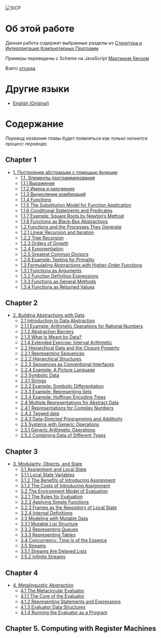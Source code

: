 ![SICP](https://cloud.githubusercontent.com/assets/6506296/9565373/43d6ad60-4ed4-11e5-85bb-342aa1b562a3.jpg)

# Об этой работе

Данная работа содержит выбранные разделы из [Структура и Интерпретация Компьютерных Программ](https://mitpress.mit.edu/sicp/full-text/book/book.html)

Примеры переведены с Scheme на JavaScript [Мартином Хензом](https://www.comp.nus.edu.sg/~henz/)

Взято [отсюда](http://www.comp.nus.edu.sg/~cs1101s/sicp/)

# Другие языки
* [English (Original)](https://github.com/sicp-js/sicp-js)

# Содержание

*Перевод названия главы будет появляться как только начнется процесс перевода.*

## Chapter 1

* [1. Построение абстракции с помощью функции](building-abstractions-with-functions/bawf.md)
  * [1.1.  Элементы программирования](building-abstractions-with-functions/ch1-1.md)
  * [1.1.1  Выражения](building-abstractions-with-functions/ch1-1.md)
  * [1.1.2  Имена и окружение](building-abstractions-with-functions/ch1-1.md)
  * [1.1.3  Вычисление комбинаций](building-abstractions-with-functions/ch1-1.md)
  * [1.1.4  Functions]()
  * [1.1.5  The Substitution Model for Function Application]()
  * [1.1.6  Conditional Statements and Predicates]()
  * [1.1.7  Example: Square Roots by Newton’s Method]()
  * [1.1.8  Functions as Black-Box Abstractions]()
  * [1.2  Functions and the Processes They Generate]()
  * [1.2.1  Linear Recursion and Iteration]()
  * [1.2.2  Tree Recursion]()
  * [1.2.3  Orders of Growth]()
  * [1.2.4  Exponentiation]()
  * [1.2.5  Greatest Common Divisors]()
  * [1.2.6  Example: Testing for Primality]()
  * [1.3  Formulating Abstractions with Higher-Order Functions]()
  * [1.3.1  Functions as Arguments]()
  * [1.3.2  Function Definition Expressions]()
  * [1.3.3  Functions as General Methods]()
  * [1.3.4  Functions as Returned Values]()

## Chapter 2

* [2. Building Abstractions with Data]()
  * [2.1  Introduction to Data Abstraction]()
  * [2.1.1  Example: Arithmetic Operations for Rational Numbers]()
  * [2.1.2  Abstraction Barriers]()
  * [2.1.3  What Is Meant by Data?]()
  * [2.1.4  Extended Exercise: Interval Arithmetic]()
  * [2.2  Hierarchical Data and the Closure Property]()
  * [2.2.1  Representing Sequences]()
  * [2.2.2  Hierarchical Structures]()
  * [2.2.3  Sequences as Conventional Interfaces]()
  * [2.2.4  Example: A Picture Language]()
  * [2.3  Symbolic Data]()
  * [2.3.1  Strings]()
  * [2.3.2  Example: Symbolic Differentiation]()
  * [2.3.3  Example: Representing Sets]()
  * [2.3.4  Example: Huffman Encoding Trees]()
  * [2.4  Multiple Representations for Abstract Data]()
  * [2.4.1  Representations for Complex Numbers]()
  * [2.4.2  Tagged data]()
  * [2.4.3  Data-Directed Programming and Additivity]()
  * [2.5 Systems with Generic Operations]()
  * [2.5.1  Generic Arithmetic Operations]()
  * [2.5.2  Combining Data of Different Types]()

## Chapter 3

* [3. Modularity, Objects, and State]()
  * [3.1 Assignment and Local State]()
  * [3.1.1  Local State Variables]()
  * [3.1.2  The Benefits of Introducing Assignment]()
  * [3.1.3  The Costs of Introducing Assignment]()
  * [3.2 The Environment Model of Evaluation]()
  * [3.2.1  The Rules for Evaluation]()
  * [3.2.2  Applying Simple Functions]()
  * [3.2.3  Frames as the Repository of Local State]()
  * [3.2.4  Internal Definitions]()
  * [3.3 Modeling with Mutable Data]()
  * [3.3.1  Mutable List Structure]()
  * [3.3.2  Representing Queues]()
  * [3.3.3  Representing Tables]()
  * [3.4 Concurrency: Time Is of the Essence]()
  * [3.5 Streams]()
  * [3.5.1  Streams Are Delayed Lists]()
  * [3.5.2  Infinite Streams]()

## Chapter 4

* [4. Metalinguistic Abstraction]()
  * [4.1 The Metacircular Evaluator]()
  * [4.1.1  The Core of the Evaluator]()
  * [4.1.2  Representing Statements and Expressions]()
  * [4.1.3  Evaluator Data Structures]()
  * [4.1.4  Running the Evaluator as a Program]()

## Chapter 5. Computing with Register Machines
